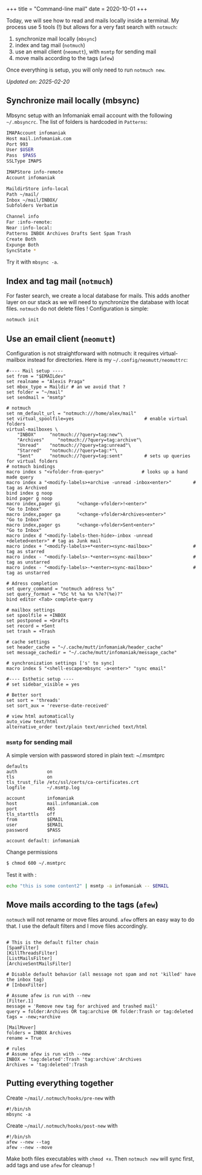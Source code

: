 +++
title = "Command-line mail"
date = 2020-10-01
+++

Today, we will see how to read and mails locally inside a terminal. My process use 5 tools (!) but allows for a very fast search with `notmuch`:

1. synchronize mail locally (`mbsync`)
2. index and tag mail (`notmuch`)
3. use an email client (`neomutt`), with `msmtp` for sending mail
4. move mails according to the tags (`afew`)

Once everything is setup, you will only need to run `notmuch new`.

*Updated on: 2025-02-20*

## Synchronize mail locally (mbsync)

Mbsync setup with an Infomaniak email account with the following `~/.mbsyncrc`. The list of folders is hardcoded in `Patterns`:
```bash
IMAPAccount infomaniak
Host mail.infomaniak.com
Port 993
User $USER
Pass  $PASS
SSLType IMAPS

IMAPStore info-remote
Account infomaniak

MaildirStore info-local
Path ~/mail/
Inbox ~/mail/INBOX/
Subfolders Verbatim

Channel info
Far :info-remote:
Near :info-local:
Patterns INBOX Archives Drafts Sent Spam Trash
Create Both
Expunge Both
SyncState *
```
Try it with `mbsync -a`.

## Index and tag mail (`notmuch`)

For faster search, we create a local database for mails. This adds another layer on our stack as we will need to synchronize the database with locat files. `notmuch` do not delete files ! Configuration is simple:

```bash
notmuch init
```

## Use an email client (`neomutt`)

Configuration is not straightforward with notmuch: it requires virtual-mailbox instead for directories. Here is my `~/.config/neomutt/neomuttrc`:

```mutt
#---- Mail setup ----
set from = "$EMAILdev"
set realname = "Alexis Praga"
set mbox_type = Maildir # an we avoid that ?
set folder = "~/mail"
set sendmail = "msmtp"

# notmuch
set nm_default_url = "notmuch:///home/alex/mail"
set virtual_spoolfile=yes                          # enable virtual folders
virtual-mailboxes \
    "INBOX"     "notmuch://?query=tag:new"\
    "Archives"     "notmuch://?query=tag:archive"\
    "Unread"    "notmuch://?query=tag:unread"\
    "Starred"   "notmuch://?query=tag:*"\
    "Sent"      "notmuch://?query=tag:sent"        # sets up queries for virtual folders
# notmuch bindings
macro index s "<vfolder-from-query>"              # looks up a hand made query
macro index a "<modify-labels>+archive -unread -inbox<enter>"        # tag as Archived
bind index g noop
bind pager g noop
macro index,pager gi      "<change-vfolder>!<enter>"                  "Go to Inbox"
macro index,pager ga      "<change-vfolder>Archives<enter>"                  "Go to Inbox"
macro index,pager gs      "<change-vfolder>Sent<enter>"                  "Go to Inbox"
macro index d "<modify-labels-then-hide>-inbox -unread +deleted<enter>" # tag as Junk mail
macro index + "<modify-labels>+*<enter><sync-mailbox>"               # tag as starred
macro index - "<modify-labels>-*<enter><sync-mailbox>"               # tag as unstarred
macro index - "<modify-labels>-*<enter><sync-mailbox>"               # tag as unstarred

# Adress completion
set query_command = "notmuch address %s"
set query_format = "%5c %t %a %n %?e?(%e)?"
bind editor <Tab> complete-query

# mailbox settings
set spoolfile = +INBOX
set postponed = +Drafts
set record = +Sent
set trash = +Trash

# cache settings
set header_cache = "~/.cache/mutt/infomaniak/header_cache"
set message_cachedir = "~/.cache/mutt/infomaniak/message_cache"

# synchronization settings ['s' to sync]
macro index S "<shell-escape>mbsync -a<enter>" "sync email"

#---- Esthetic setup ----
# set sidebar_visible = yes

# Better sort
set sort = 'threads'
set sort_aux = 'reverse-date-received'

# view html automatically
auto_view text/html
alternative_order text/plain text/enriched text/html
```

### `msmtp` for sending mail
A simple version with password stored in plain text: ~/.msmtprc
```
defaults
auth           on
tls            on
tls_trust_file /etc/ssl/certs/ca-certificates.crt
logfile        ~/.msmtp.log

account        infomaniak
host           mail.infomaniak.com
port           465
tls_starttls   off
from           $EMAIL
user           $EMAIL
password       $PASS

account default: infomaniak
```
Change permissions
```bash
$ chmod 600 ~/.msmtprc
```
Test it with :
```bash
echo "this is some content2" | msmtp -a infomaniak -- $EMAIL
```

## Move mails according to the tags (`afew`)

`notmuch` will not rename or move files around. `afew` offers an easy way to do that. I use the default filters and I move files accordingly.

```

# This is the default filter chain
[SpamFilter]
[KillThreadsFilter]
[ListMailsFilter]
[ArchiveSentMailsFilter]

# Disable default behavior (all message not spam and not 'killed' have the inbox tag)
# [InboxFilter]

# Assume afew is run with --new
[Filter.1]
message = 'Remove new tag for archived and trashed mail'
query = folder:Archives OR tag:archive OR folder:Trash or tag:deleted
tags = -new;+archive

[MailMover]
folders = INBOX Archives
rename = True

# rules
# Assume afew is run with --new
INBOX = 'tag:deleted':Trash 'tag:archive':Archives
Archives = 'tag:deleted':Trash
```

## Putting everything together
Create `~/mail/.notmuch/hooks/pre-new` with
```
#!/bin/sh
mbsync -a
```
Create `~/mail/.notmuch/hooks/post-new` with

```
#!/bin/sh
afew --new --tag 
afew --new --move
```
Make both files executables with `chmod +x`. Then `notmuch new` will sync first, add tags and use `afew` for cleanup !
